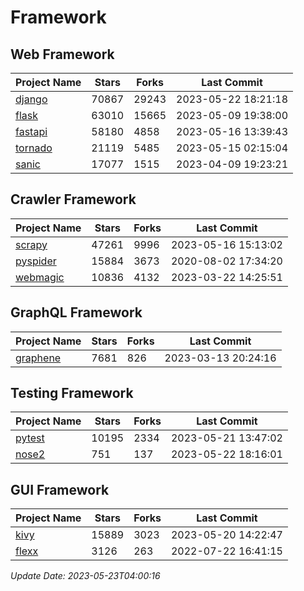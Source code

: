# Framework

## Web Framework
| Project Name | Stars | Forks | Last Commit |
| ------------ | ----- | ----- | ----------- |
| [django](https://github.com/django/django) | 70867 | 29243 | 2023-05-22 18:21:18 |
| [flask](https://github.com/pallets/flask) | 63010 | 15665 | 2023-05-09 19:38:00 |
| [fastapi](https://github.com/tiangolo/fastapi) | 58180 | 4858 | 2023-05-16 13:39:43 |
| [tornado](https://github.com/tornadoweb/tornado) | 21119 | 5485 | 2023-05-15 02:15:04 |
| [sanic](https://github.com/sanic-org/sanic) | 17077 | 1515 | 2023-04-09 19:23:21 |

## Crawler Framework
| Project Name | Stars | Forks | Last Commit |
| ------------ | ----- | ----- | ----------- |
| [scrapy](https://github.com/scrapy/scrapy) | 47261 | 9996 | 2023-05-16 15:13:02 |
| [pyspider](https://github.com/binux/pyspider) | 15884 | 3673 | 2020-08-02 17:34:20 |
| [webmagic](https://github.com/code4craft/webmagic) | 10836 | 4132 | 2023-03-22 14:25:51 |

## GraphQL Framework
| Project Name | Stars | Forks | Last Commit |
| ------------ | ----- | ----- | ----------- |
| [graphene](https://github.com/graphql-python/graphene) | 7681 | 826 | 2023-03-13 20:24:16 |

## Testing Framework
| Project Name | Stars | Forks | Last Commit |
| ------------ | ----- | ----- | ----------- |
| [pytest](https://github.com/pytest-dev/pytest) | 10195 | 2334 | 2023-05-21 13:47:02 |
| [nose2](https://github.com/nose-devs/nose2) | 751 | 137 | 2023-05-22 18:16:01 |

## GUI Framework
| Project Name | Stars | Forks | Last Commit |
| ------------ | ----- | ----- | ----------- |
| [kivy](https://github.com/kivy/kivy) | 15889 | 3023 | 2023-05-20 14:22:47 |
| [flexx](https://github.com/flexxui/flexx) | 3126 | 263 | 2022-07-22 16:41:15 |

*Update Date: 2023-05-23T04:00:16*